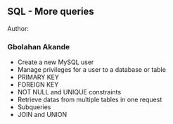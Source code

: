 ## SQL - More queries

Author:
### Gbolahan Akande

- Create a new MySQL user
- Manage privileges for a user to a database or table
- PRIMARY KEY
- FOREIGN KEY
- NOT NULL and UNIQUE constraints
- Retrieve datas from multiple tables in one request
- Subqueries
- JOIN and UNION
